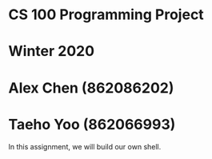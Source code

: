 # CS 100 Programming Project
# Winter 2020
# Alex Chen (862086202)
# Taeho Yoo (862066993)

In this assignment, we will build our own shell.
